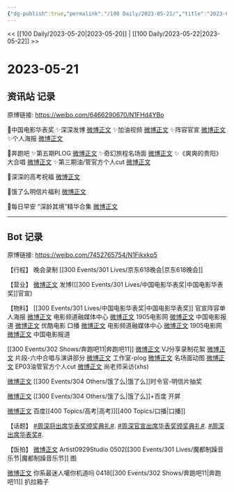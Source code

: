 ```yaml
---
{"dg-publish":true,"permalink":"/100 Daily/2023-05-21/","title":"2023-05-21","created":"2023-05-25T12:14:19.378+08:00","updated":"2023-05-25T12:40:59.174+08:00"}
---
```



<< [[100 Daily/2023-05-20\|2023-05-20]] | [[100 Daily/2023-05-22\|2023-05-22]] >>

# 2023-05-21

## 资讯站 记录

原博链接: https://weibo.com/6466290670/N1FHd4YBo

🌟中国电影华表奖
✨深深发博 [微博正文](https://weibo.com/6466290670/4903923800612178)
✨加油视频 [微博正文](https://weibo.com/6466290670/4903782939364007)
✨阵容官宣 [微博正文](https://weibo.com/6466290670/4903920910996151)
✨个人海报 [微博正文](https://weibo.com/6466290670/4903924207458038)

🌟奔跑吧
✨第五期PLOG [微博正文](https://weibo.com/6466290670/4903805983130112)
✨奇幻旅程名场面 [微博正文](https://weibo.com/6466290670/4903805668032864)
✨《爽爽的贵阳》大合唱 [微博正文](https://weibo.com/6466290670/4903904703418574)
✨第三期油/管官方个人cut [微博正文](https://weibo.com/6466290670/4903810604995776)

🌟深深的高考祝福 [微博正文](https://weibo.com/6466290670/4903773140419544)

🌟饿了么明信片福利 [微博正文](https://weibo.com/6466290670/4903804053751193)

🌟每日早安
“深龄其境”精华合集 [微博正文](https://weibo.com/6466290670/4903753356673661)

---
## Bot 记录

原博链接: https://weibo.com/7452765754/N1Fikxkp5

【行程】
晚会录制 [[300 Events/301 Lives/京东618晚会\|京东618晚会]]

【营业】
[微博正文](http://weibo.com/1736988591/N1E0zfvk7) 发博([[300 Events/301 Lives/中国电影华表奖\|中国电影华表奖]]官宣)

【物料】
[[300 Events/301 Lives/中国电影华表奖\|中国电影华表奖]]
官宣阵容单人海报
[微博正文](http://weibo.com/6495544869/N1DTa0BYj) 电影频道融媒体中心
[微博正文](http://weibo.com/1635270132/N1DTzty4z) 1905电影网
[微博正文](http://weibo.com/1261788454/N1DTzaSck) 中国电影报道
[微博正文](http://weibo.com/1677960582/N1DNethR8) 优酷电影
口播
[微博正文](http://weibo.com/6495544869/N1AkfEhS8) 电影频道融媒体中心
[微博正文](http://weibo.com/1635270132/N1AbPAG9h) 1905电影网
[微博正文](http://weibo.com/1261788454/N1Ad67pbx) 中国电影报道

[[300 Events/302 Shows/奔跑吧11\|奔跑吧11]]
[微博正文](http://weibo.com/6201405724/N1zFOb5RU) VJ分享录制花絮
[微博正文](http://weibo.com/5242381821/N1Dw3fz5w) 片段-六中合唱与演讲部分
[微博正文](http://weibo.com/7478855230/N1AYG3tXy) 工作室-plog
[微博正文](http://weibo.com/5242381821/N1AYxqWHj) 名场面动图
[微博正文](https://weibo.com/6466290670/N1B88kXD2) EP03油管官方个人cut
[微博正文](https://weibo.com/6108895035/N1zIw2DrO) 尚老师采访(xhs)

[微博正文](http://weibo.com/7756461320/N1AHioRmK) [[300 Events/304 Others/饿了么\|饿了么]]时令官-明信片抽奖

[微博正文](http://weibo.com/7469652808/N1EZoixzp) [[300 Events/304 Others/饿了么\|饿了么]]+百度 开屏

[微博正文](http://weibo.com/5909962605/N1uqrtFff) 百度[[400 Topics/高考\|高考]][[400 Topics/口播\|口播]]

【话题】
[#周深将出席华表奖颁奖典礼#](https://s.weibo.com/weibo?q=%23%E5%91%A8%E6%B7%B1%E5%B0%86%E5%87%BA%E5%B8%AD%E5%8D%8E%E8%A1%A8%E5%A5%96%E9%A2%81%E5%A5%96%E5%85%B8%E7%A4%BC%23).
[#周深官宣出席华表奖颁奖典礼#](https://s.weibo.com/weibo?q=%23%E5%91%A8%E6%B7%B1%E5%AE%98%E5%AE%A3%E5%87%BA%E5%B8%AD%E5%8D%8E%E8%A1%A8%E5%A5%96%E9%A2%81%E5%A5%96%E5%85%B8%E7%A4%BC%23).
[#周深出席华表奖#](https://s.weibo.com/weibo?q=%23%E5%91%A8%E6%B7%B1%E5%87%BA%E5%B8%AD%E5%8D%8E%E8%A1%A8%E5%A5%96%23).

【饭拍】
[微博正文](http://weibo.com/6873250805/N1BsBoMF3) Artist0929Studio 0502[[300 Events/301 Lives/魔都制躁音乐节\|魔都制躁音乐节]] 图

[微博正文](http://weibo.com/7724525486/N1EQQskqQ) 你系最迷人噶你机道吗 0418[[300 Events/302 Shows/奔跑吧11\|奔跑吧11]] 扒拉箱子
